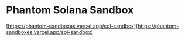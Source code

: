# Phantom Solana Sandbox

[https://phantom-sandboxes.vercel.app/sol-sandbox](https://phantom-sandboxes.vercel.app/sol-sandbox)
